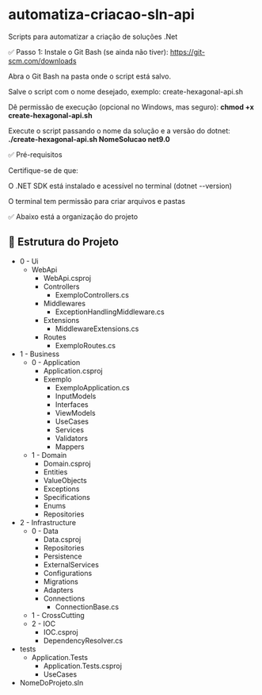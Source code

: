 # automatiza-criacao-sln-api
Scripts para automatizar a criação de soluções .Net

✅ Passo 1: 
Instale o Git Bash (se ainda não tiver):
https://git-scm.com/downloads

Abra o Git Bash na pasta onde o script está salvo.

Salve o script com o nome desejado, exemplo: create-hexagonal-api.sh

Dê permissão de execução (opcional no Windows, mas seguro): **__chmod +x create-hexagonal-api.sh__**

Execute o script passando o nome da solução e a versão do dotnet: **__./create-hexagonal-api.sh NomeSolucao net9.0__**

✅ Pré-requisitos

Certifique-se de que:

O .NET SDK está instalado e acessível no terminal (dotnet --version)

O terminal tem permissão para criar arquivos e pastas 

✅ Abaixo está a organização do projeto

<!DOCTYPE html>
<html lang="pt-BR">
<head>
  <meta charset="UTF-8">
</head>
<body>

<h2>📁 Estrutura do Projeto</h2>

<ul>
  <li>
    <span class="toggle folder caret">0 - Ui</span>
    <ul class="nested">
      <li>
        <span class="toggle folder caret">WebApi</span>
        <ul class="nested">
          <li class="file">WebApi.csproj</li>
          <li>
            <span class="toggle folder caret">Controllers</span>
            <ul class="nested">
              <li class="file">ExemploControllers.cs</li>
            </ul>
          </li>
          <li>
            <span class="toggle folder caret">Middlewares</span>
            <ul class="nested">
              <li class="file">ExceptionHandlingMiddleware.cs</li>
            </ul>
          </li>
          <li>
            <span class="toggle folder caret">Extensions</span>
            <ul class="nested">
              <li class="file">MiddlewareExtensions.cs</li>
            </ul>
          </li>
          <li>
            <span class="toggle folder caret">Routes</span>
            <ul class="nested">
              <li class="file">ExemploRoutes.cs</li>
            </ul>
          </li>
        </ul>
      </li>
    </ul>
  </li>

  <li>
    <span class="toggle folder caret">1 - Business</span>
    <ul class="nested">
      <li>
        <span class="toggle folder caret">0 - Application</span>
        <ul class="nested">
          <li class="file">Application.csproj</li>
          <li>
            <span class="toggle folder caret">Exemplo</span>
            <ul class="nested">
              <li class="file">ExemploApplication.cs</li>
              <li class="folder">InputModels</li>
              <li class="folder">Interfaces</li>
              <li class="folder">ViewModels</li>
              <li class="folder">UseCases</li>
              <li class="folder">Services</li>
              <li class="folder">Validators</li>
              <li class="folder">Mappers</li>
            </ul>
          </li>
        </ul>
      </li>
      <li>
        <span class="toggle folder caret">1 - Domain</span>
        <ul class="nested">
          <li class="file">Domain.csproj</li>
          <li class="folder">Entities</li>
          <li class="folder">ValueObjects</li>
          <li class="folder">Exceptions</li>
          <li class="folder">Specifications</li>
          <li class="folder">Enums</li>
          <li class="folder">Repositories</li>
        </ul>
      </li>
    </ul>
  </li>

  <li>
    <span class="toggle folder caret">2 - Infrastructure</span>
    <ul class="nested">
      <li>
        <span class="toggle folder caret">0 - Data</span>
        <ul class="nested">
          <li class="file">Data.csproj</li>
          <li class="folder">Repositories</li>
          <li class="folder">Persistence</li>
          <li class="folder">ExternalServices</li>
          <li class="folder">Configurations</li>
          <li class="folder">Migrations</li>
          <li class="folder">Adapters</li>
          <li>
            <span class="toggle folder caret">Connections</span>
            <ul class="nested">
              <li class="file">ConnectionBase.cs</li>
            </ul>
          </li>
        </ul>
      </li>
      <li class="folder">1 - CrossCutting</li>
      <li>
        <span class="toggle folder caret">2 - IOC</span>
        <ul class="nested">
          <li class="file">IOC.csproj</li>
          <li class="file">DependencyResolver.cs</li>
        </ul>
      </li>
    </ul>
  </li>

  <li>
    <span class="toggle folder caret">tests</span>
    <ul class="nested">
      <li>
        <span class="toggle folder caret">Application.Tests</span>
        <ul class="nested">
          <li class="file">Application.Tests.csproj</li>
          <li class="folder">UseCases</li>
        </ul>
      </li>
    </ul>
  </li>

  <li class="file">NomeDoProjeto.sln</li>
</ul>
</body>
</html>
